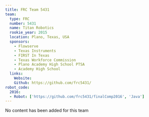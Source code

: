 ```yaml
---
title: FRC Team 5431
team:
  type: FRC
  number: 5431
  name: Titan Robotics
  rookie_year: 2015
  location: Plano, Texas, USA
  sponsors:
    - Flowserve
    - Texas Instruments
    - FIRST In Texas
    - Texas Workforce Commission
    - Plano Academy High School PTSA
    - Academy High School
  links:
    Website:
    Github: https://github.com/frc5431/
robot_code:
  2016:
  - Robot: ['https://github.com/frc5431/finalComp2016', 'Java']
---
```

No content has been added for this team